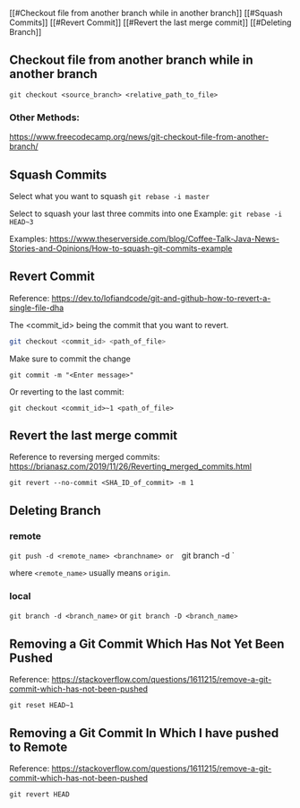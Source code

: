 [[#Checkout file from another branch while in another branch]]
[[#Squash Commits]]
[[#Revert Commit]]
[[#Revert the last merge commit]]
[[#Deleting Branch]]

## Checkout file from another branch while in another branch
`git checkout <source_branch> <relative_path_to_file>`

### Other Methods:
https://www.freecodecamp.org/news/git-checkout-file-from-another-branch/

## Squash Commits

Select what you want to squash
`git rebase -i master`

Select to squash your last three commits into one
Example:
`git rebase -i HEAD~3`

Examples:
https://www.theserverside.com/blog/Coffee-Talk-Java-News-Stories-and-Opinions/How-to-squash-git-commits-example

## Revert Commit
Reference:
https://dev.to/lofiandcode/git-and-github-how-to-revert-a-single-file-dha

The <commit_id> being the commit that you want to revert.
```bash
git checkout <commit_id> <path_of_file>
```
Make sure to commit the change
```shell
git commit -m "<Enter message>"
```
Or reverting to the last commit:
```shell
git checkout <commit_id>~1 <path_of_file>
```
## Revert the last merge commit
Reference to reversing merged commits:
https://brianasz.com/2019/11/26/Reverting_merged_commits.html

```shell
git revert --no-commit <SHA_ID_of_commit> -m 1
```

## Deleting Branch
### remote
`git push -d <remote_name> <branchname>
or 
`git branch -d <branchname>`

where `<remote_name>` usually means `origin`.

### local
`git branch -d <branch_name>` or `git branch -D <branch_name>`

## Removing a Git Commit Which Has Not Yet Been Pushed
Reference:
https://stackoverflow.com/questions/1611215/remove-a-git-commit-which-has-not-been-pushed

`git reset HEAD~1`

## Removing a Git Commit In Which I have pushed to Remote
Reference:
https://stackoverflow.com/questions/1611215/remove-a-git-commit-which-has-not-been-pushed

`git revert HEAD`
